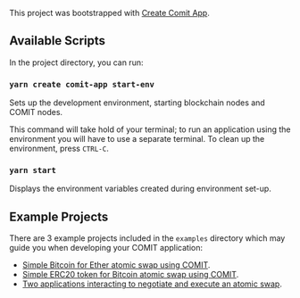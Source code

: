 This project was bootstrapped with [Create Comit App](https://github.com/comit-network/create-comit-app).

## Available Scripts

In the project directory, you can run:

### `yarn create comit-app start-env`

Sets up the development environment, starting blockchain nodes and COMIT nodes.

This command will take hold of your terminal; to run an application using the environment you will have to use a separate terminal.
To clean up the environment, press `CTRL-C`.

### `yarn start`

Displays the environment variables created during environment set-up.

## Example Projects

There are 3 example projects included in the `examples` directory which may guide you when developing your COMIT application:

- [Simple Bitcoin for Ether atomic swap using COMIT](./examples/btc_eth/README.md).
- [Simple ERC20 token for Bitcoin atomic swap using COMIT](./examples/erc20_btc/README.md).
- [Two applications interacting to negotiate and execute an atomic swap](./examples/separate_apps/README.md).
